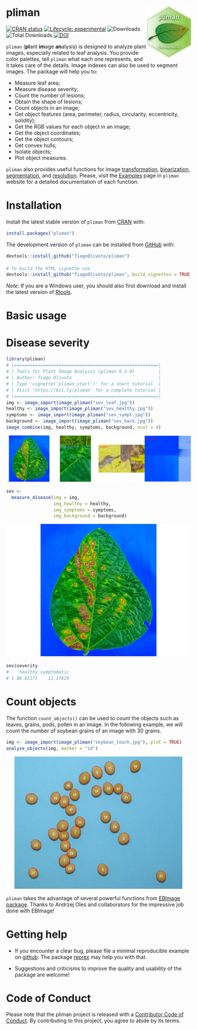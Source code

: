 
<!-- README.md is generated from README.Rmd. Please edit that file -->

# pliman <img src="man/figures/logo_pliman.svg" align="right" height="140/"/>

<!-- badges: start -->

[![CRAN
status](https://www.r-pkg.org/badges/version-ago/pliman)](https://CRAN.R-project.org/package=pliman)
[![Lifecycle:
experimental](https://img.shields.io/badge/lifecycle-experimental-brightgreen.svg)](https://lifecycle.r-lib.org/articles/stages.html#experimental-1)
![Downloads](http://cranlogs.r-pkg.org/badges/pliman) ![Total
Downloads](https://cranlogs.r-pkg.org/badges/grand-total/pliman)
[![DOI](https://zenodo.org/badge/352844585.svg)](https://zenodo.org/badge/latestdoi/352844585)
<!-- badges: end -->

`pliman` (**pl**ant **im**age **an**alysis) is designed to analyze plant
images, especially related to leaf analysis. You provide color palettes,
tell `pliman` what each one represents, and it takes care of the
details. Image indexes can also be used to segment images. The package
will help you to:

-   Measure leaf area;
-   Measure disease severity;
-   Count the number of lesions;
-   Obtain the shape of lesions;
-   Count objects in an image;
-   Get object features (area, perimeter, radius, circularity,
    eccentricity, solidity);
-   Get the RGB values for each object in an image;
-   Get the object coordinates;
-   Get the object contours;
-   Get convex hulls;
-   Isolate objects;
-   Plot object measures.

`pliman` also provides useful functions for image
[transformation](https://tiagoolivoto.github.io/pliman/reference/utils_transform.html),
[binarization](https://tiagoolivoto.github.io/pliman/reference/image_binary.html),
[segmentation](https://tiagoolivoto.github.io/pliman/reference/image_segment.html),
and
[resolution](https://tiagoolivoto.github.io/pliman/reference/utils_dpi.html).
Please, visit the
[Examples](https://tiagoolivoto.github.io/pliman/index.html) page in
`pliman` website for a detailed documentation of each function.

# Installation

Install the latest stable version of `pliman` from
[CRAN](https://CRAN.R-project.org/package=pliman) with:

``` r
install.packages("pliman")
```

The development version of `pliman` can be installed from
[GitHub](https://github.com/TiagoOlivoto/pliman) with:

``` r
devtools::install_github("TiagoOlivoto/pliman")

# To build the HTML vignette use
devtools::install_github("TiagoOlivoto/pliman", build_vignettes = TRUE)
```

*Note*: If you are a Windows user, you should also first download and
install the latest version of
[Rtools](https://cran.r-project.org/bin/windows/Rtools/).

# Basic usage

# Disease severity

``` r
library(pliman)
# |=======================================================|
# | Tools for Plant Image Analysis (pliman 0.3.0)         |
# | Author: Tiago Olivoto                                 |
# | Type 'vignette('pliman_start')' for a short tutorial  |
# | Visit 'https://bit.ly/pliman' for a complete tutorial |
# |=======================================================|
img <- image_import(image_pliman("sev_leaf.jpg"))
healthy <- image_import(image_pliman("sev_healthy.jpg"))
symptoms <- image_import(image_pliman("sev_sympt.jpg"))
background <- image_import(image_pliman("sev_back.jpg"))
image_combine(img, healthy, symptoms, background, ncol = 4)
```

![](man/figures/README-unnamed-chunk-4-1.png)<!-- -->

``` r
sev <- 
  measure_disease(img = img,
                  img_healthy = healthy,
                  img_symptoms = symptoms,
                  img_background = background)
```

![](man/figures/README-unnamed-chunk-5-1.png)<!-- -->

``` r
sev$severity
#    healthy symptomatic
# 1 88.82171    11.17829
```

# Count objects

The function `count_objects()` can be used to count the objects such as
leaves, grains, pods, pollen in an image. In the following example, we
will count the number of soybean grains of an image with 30 grains.

``` r
img <- image_import(image_pliman("soybean_touch.jpg"), plot = TRUE)
analyze_objects(img, marker = "id")
```

![](man/figures/README-unnamed-chunk-6-1.png)<!-- -->

`pliman` takes the advantage of several powerful functions from [EBImage
package](https://bioconductor.org/packages/release/bioc/html/EBImage.html).
Thanks to Andrzej Oleś and collaborators for the impressive job done
with EBImage!

# Getting help

-   If you encounter a clear bug, please file a minimal reproducible
    example on [github](https://github.com/TiagoOlivoto/pliman/issues).
    The package [reprex](https://reprex.tidyverse.org/) may help you
    with that.

-   Suggestions and criticisms to improve the quality and usability of
    the package are welcome!

# Code of Conduct

Please note that the pliman project is released with a [Contributor Code
of Conduct](https://tiagoolivoto.github.io/pliman/CODE_OF_CONDUCT.html).
By contributing to this project, you agree to abide by its terms.
